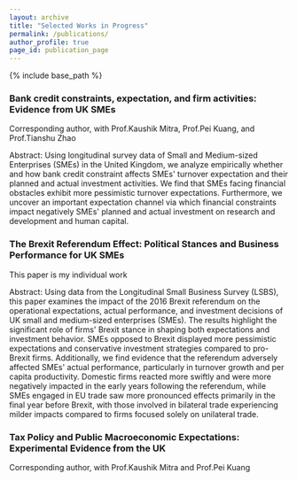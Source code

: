 ```yaml
---
layout: archive
title: "Selected Works in Progress"
permalink: /publications/
author_profile: true
page_id: publication_page
---
```

 
{% include base_path %}

 


### Bank credit constraints, expectation, and firm activities: Evidence from UK SMEs

Corresponding author, with Prof.Kaushik Mitra, Prof.Pei Kuang, and Prof.Tianshu Zhao

Abstract: Using longitudinal survey data of Small and Medium-sized Enterprises (SMEs) in the United Kingdom, we analyze empirically whether and how bank credit constraint affects SMEs' turnover expectation and their planned and actual investment activities. We find that SMEs facing financial obstacles exhibit more pessimistic turnover expectations. Furthermore, we uncover an important expectation channel via which financial constraints impact negatively SMEs' planned and actual investment on research and development and human capital.




### The Brexit Referendum Effect: Political Stances and Business Performance for UK SMEs

This paper is my individual work

Abstract: Using data from the Longitudinal Small Business Survey (LSBS), this paper examines the impact of the 2016 Brexit referendum on the operational expectations, actual performance, and investment decisions of UK small and medium-sized enterprises (SMEs). The results highlight the significant role of firms' Brexit stance in shaping both expectations and investment behavior. SMEs opposed to Brexit displayed more pessimistic expectations and conservative investment strategies compared to pro-Brexit firms. Additionally, we find evidence that the referendum adversely affected SMEs' actual performance, particularly in turnover growth and per capita productivity. Domestic firms reacted more swiftly and were more negatively impacted in the early years following the referendum, while SMEs engaged in EU trade saw more pronounced effects primarily in the final year before Brexit, with those involved in bilateral trade experiencing milder impacts compared to firms focused solely on unilateral trade.




### Tax Policy and Public Macroeconomic Expectations: Experimental Evidence from the UK

Corresponding author, with Prof.Kaushik Mitra and Prof.Pei Kuang





 
